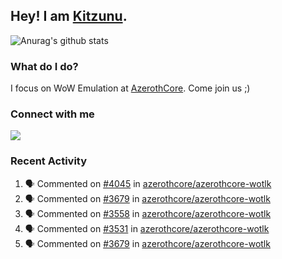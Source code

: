 ## Hey! I am [Kitzunu](https://Github.com/Kitzunu).

![Anurag's github stats](https://github-readme-stats.kitzunu.vercel.app/api?username=Kitzunu&show_icons=true)

### What do I do?

I focus on WoW Emulation at [AzerothCore](https://Github.com/AzerothCore). Come join us ;)

### Connect with me
[![](https://img.shields.io/badge/AzerothCore%20Discord-Connect%20with%20me!-green)](https://discord.com/invite/gkt4y2x)

### Recent Activity

<!--START_SECTION:activity-->
1. 🗣 Commented on [#4045](https://github.com/azerothcore/azerothcore-wotlk/issues/4045) in [azerothcore/azerothcore-wotlk](https://github.com/azerothcore/azerothcore-wotlk)
2. 🗣 Commented on [#3679](https://github.com/azerothcore/azerothcore-wotlk/issues/3679) in [azerothcore/azerothcore-wotlk](https://github.com/azerothcore/azerothcore-wotlk)
3. 🗣 Commented on [#3558](https://github.com/azerothcore/azerothcore-wotlk/issues/3558) in [azerothcore/azerothcore-wotlk](https://github.com/azerothcore/azerothcore-wotlk)
4. 🗣 Commented on [#3531](https://github.com/azerothcore/azerothcore-wotlk/issues/3531) in [azerothcore/azerothcore-wotlk](https://github.com/azerothcore/azerothcore-wotlk)
5. 🗣 Commented on [#3679](https://github.com/azerothcore/azerothcore-wotlk/issues/3679) in [azerothcore/azerothcore-wotlk](https://github.com/azerothcore/azerothcore-wotlk)
<!--END_SECTION:activity-->
